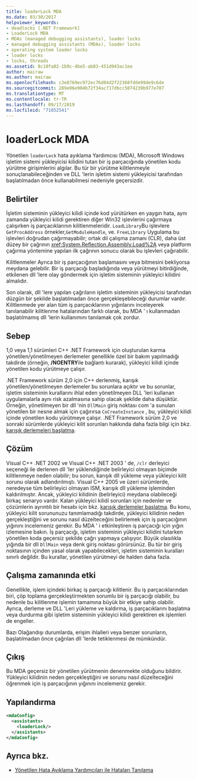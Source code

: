 ```yaml
---
title: loaderLock MDA
ms.date: 03/30/2017
helpviewer_keywords:
- deadlocks [.NET Framework]
- LoaderLock MDA
- MDAs (managed debugging assistants), loader locks
- managed debugging assistants (MDAs), loader locks
- operating system loader locks
- loader locks
- locks, threads
ms.assetid: 8c10fa02-1b9c-4be5-ab03-451d943ac1ee
author: mairaw
ms.author: mairaw
ms.openlocfilehash: c3e8769ec972ec76d04d2f22368fdde99de9c6de
ms.sourcegitcommit: 289e06e904b72f34ac717dbcc5074239b977e707
ms.translationtype: MT
ms.contentlocale: tr-TR
ms.lasthandoff: 09/17/2019
ms.locfileid: "71052541"
---
```

# <a name="loaderlock-mda"></a>loaderLock MDA
Yönetilen `loaderLock` hata ayıklama Yardımcısı (MDA), Microsoft Windows işletim sistemi yükleyicisi kilidini tutan bir iş parçacığında yönetilen kodu yürütme girişimlerini algılar.  Bu tür bir yürütme kilitlenmeyle sonuçlanabileceğinden ve DLL 'lerin işletim sistemi yükleyicisi tarafından başlatılmadan önce kullanabilmesi nedeniyle geçersizdir.  
  
## <a name="symptoms"></a>Belirtiler  
 İşletim sisteminin yükleyici kilidi içinde kod yürütürken en yaygın hata, aynı zamanda yükleyici kilidi gerektiren diğer Win32 işlevlerini çağırmaya çalışırken iş parçacıklarının kilitlenmeleridir.  `LoadLibrary`Bu işlevlere `GetProcAddress` örnekler,`GetModuleHandle`, ve. `FreeLibrary`  Uygulama bu işlevleri doğrudan çağırmayabilir; ortak dil çalışma zamanı (CLR), daha üst düzey bir çağrının <xref:System.Reflection.Assembly.Load%2A> veya platform çağırma yöntemine yapılan ilk çağrının sonucu olarak bu işlevleri çağırabilir.  
  
 Kilitlenmeler Ayrıca bir iş parçacığının başlamasını veya bitmesini bekliyorsa meydana gelebilir.  Bir iş parçacığı başladığında veya yürütmeyi bitirdiğinde, etkilenen dll 'lere olay göndermek için işletim sisteminin yükleyici kilidini almalıdır.  
  
 Son olarak, dll 'lere yapılan çağrıların işletim sisteminin yükleyicisi tarafından düzgün bir şekilde başlatılmadan önce gerçekleşebileceği durumlar vardır.  Kilitlenmede yer alan tüm iş parçacıklarının yığınlarını inceleyerek tanılanabilir kilitlenme hatalarından farklı olarak, bu MDA ' ı kullanmadan başlatılmamış dll 'lerin kullanımını tanılamak çok zordur.  
  
## <a name="cause"></a>Sebep  
 1,0 veya 1,1 sürümleri C++ .NET Framework için oluşturulan karma yönetilen/yönetilmeyen derlemeler genellikle özel bir bakım yapılmadığı takdirde (örneğin, **/NOENTRY**ile bağlantı kurarak), yükleyici kilidi içinde yönetilen kodu yürütmeye çalışır.
  
 .NET Framework sürüm 2,0 için C++ derlenmiş, karışık yönetilen/yönetilmeyen derlemeler bu sorunlara açıktır ve bu sorunlar, işletim sisteminin kurallarını ihlal eden yönetilmeyen DLL 'leri kullanan uygulamalarla aynı risk azalmasına sahip olacak şekilde daha düşüktür.  Örneğin, yönetilmeyen bir dll 'nin `DllMain` giriş noktası com 'a sunulan yönetilen bir nesne almak için çağırırsa `CoCreateInstance` , bu, yükleyici kilidi içinde yönetilen kodu yürütmeye çalışır. .NET Framework sürüm 2,0 ve sonraki sürümlerde yükleyici kilit sorunları hakkında daha fazla bilgi için bkz. [karışık derlemeleri başlatma](/cpp/dotnet/initialization-of-mixed-assemblies).  
  
## <a name="resolution"></a>Çözüm  
 Visual C++ .NET 2002 ve Visual C++ .NET 2003 ' de, `/clr` derleyici seçeneği ile derlenen dll 'ler yüklendiğinde belirleyici olmayan biçimde kilitlenmeye neden olabilir; bu sorun, karışık dll yükleme veya yükleyici kilit sorunu olarak adlandırılmıştı. Visual C++ 2005 ve üzeri sürümlerde, neredeyse tüm belirleyici olmayan ISM, karışık dll yükleme işleminden kaldırılmıştır. Ancak, yükleyici kilidinin (belirleyici) meydana olabileceği birkaç senaryo vardır. Kalan yükleyici kilidi sorunları için nedenler ve çözümlerin ayrıntılı bir hesabı için bkz. [karışık derlemeler başlatma](/cpp/dotnet/initialization-of-mixed-assemblies). Bu konu, yükleyici kilit sorununuzu tanımlamadığı takdirde, yükleyici kilidinin neden gerçekleştiğini ve sorunu nasıl düzelteceğini belirlemek için iş parçacığının yığınını incelemeniz gerekir. Bu MDA ' i etkinleştiren iş parçacığı için yığın izlemesine bakın.  İş parçacığı, işletim sisteminin yükleyici kilidini tutarken yönetilen koda geçersiz şekilde çağrı yapmaya çalışıyor.  Büyük olasılıkla yığında bir dll `DllMain` veya denk giriş noktası görürsünüz.  Bu tür bir giriş noktasının içinden yasal olarak yapabilecekleri, işletim sisteminin kuralları sınırlı değildir.  Bu kurallar, yönetilen yürütmeyi de halden daha fazla.  
  
## <a name="effect-on-the-runtime"></a>Çalışma zamanında etki  
 Genellikle, işlem içindeki birkaç iş parçacığı kilitlenir.  Bu iş parçacıklarından biri, çöp toplama gerçekleştirmekten sorumlu bir iş parçacığı olabilir, bu nedenle bu kilitlenme işlemin tamamına büyük bir etkiye sahip olabilir.  Ayrıca, derleme ve DLL 'Leri yükleme ve kaldırma, iş parçacıklarını başlatma veya durdurma gibi işletim sisteminin yükleyici kilidi gerektiren ek işlemleri de engeller.  
  
 Bazı Olağandışı durumlarda, erişim ihlalleri veya benzer sorunların, başlatılmadan önce çağrılan dll 'lerde tetiklenmesi de mümkündür.  
  
## <a name="output"></a>Çıkış  
 Bu MDA geçersiz bir yönetilen yürütmenin denenmekte olduğunu bildirir.  Yükleyici kilidinin neden gerçekleştiğini ve sorunu nasıl düzelteceğini öğrenmek için iş parçacığının yığınını incelemeniz gerekir.  
  
## <a name="configuration"></a>Yapılandırma  
  
```xml  
<mdaConfig>  
  <assistants>  
    <loaderLock/>  
  </assistants>  
</mdaConfig>  
```  
  
## <a name="see-also"></a>Ayrıca bkz.

- [Yönetilen Hata Ayıklama Yardımcıları ile Hataları Tanılama](diagnosing-errors-with-managed-debugging-assistants.md)
